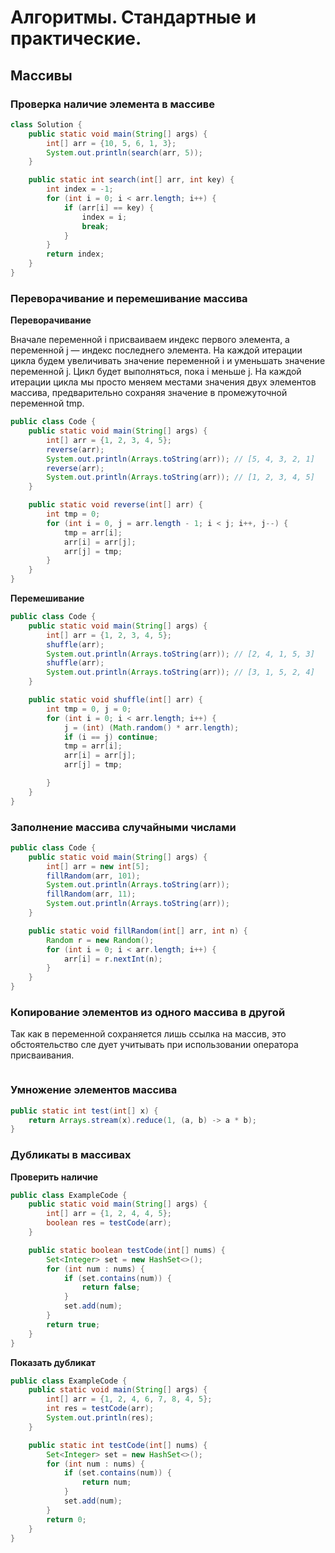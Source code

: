 # Алгоритмы. Стандартные и практические.

## Массивы

### Проверка наличие элемента в массиве

```java
class Solution {
    public static void main(String[] args) {
        int[] arr = {10, 5, 6, 1, 3};
        System.out.println(search(arr, 5));
    }

    public static int search(int[] arr, int key) {
        int index = -1;
        for (int i = 0; i < arr.length; i++) {
            if (arr[i] == key) {
                index = i;
                break;
            }
        }
        return index;
    }
}
```

### Переворачивание и перемешивание массива

**Переворачивание**

Вначале переменной i присваиваем индекс первого элемента, а переменной j —
индекс последнего элемента. На каждой итерации цикла будем увеличивать значение
переменной i и уменьшать значение переменной j. Цикл будет выполняться,
пока i меньше j. На каждой итерации цикла мы просто меняем местами значения
двух элементов массива, предварительно сохраняя значение в промежуточной
переменной tmp.

```java
public class Code {
    public static void main(String[] args) {
        int[] arr = {1, 2, 3, 4, 5};
        reverse(arr);
        System.out.println(Arrays.toString(arr)); // [5, 4, 3, 2, 1]
        reverse(arr);
        System.out.println(Arrays.toString(arr)); // [1, 2, 3, 4, 5]
    }

    public static void reverse(int[] arr) {
        int tmp = 0;
        for (int i = 0, j = arr.length - 1; i < j; i++, j--) {
            tmp = arr[i];
            arr[i] = arr[j];
            arr[j] = tmp;
        }
    }
}
```

**Перемешивание**

```java
public class Code {
    public static void main(String[] args) {
        int[] arr = {1, 2, 3, 4, 5};
        shuffle(arr);
        System.out.println(Arrays.toString(arr)); // [2, 4, 1, 5, 3]
        shuffle(arr);
        System.out.println(Arrays.toString(arr)); // [3, 1, 5, 2, 4]
    }

    public static void shuffle(int[] arr) {
        int tmp = 0, j = 0;
        for (int i = 0; i < arr.length; i++) {
            j = (int) (Math.random() * arr.length);
            if (i == j) continue;
            tmp = arr[i];
            arr[i] = arr[j];
            arr[j] = tmp;

        }
    }
}
```

### Заполнение массива случайными числами

```java
public class Code {
    public static void main(String[] args) {
        int[] arr = new int[5];
        fillRandom(arr, 101);
        System.out.println(Arrays.toString(arr));
        fillRandom(arr, 11);
        System.out.println(Arrays.toString(arr));
    }

    public static void fillRandom(int[] arr, int n) {
        Random r = new Random();
        for (int i = 0; i < arr.length; i++) {
            arr[i] = r.nextInt(n);
        }
    }
}
```

### Копирование элементов из одного массива в другой

Так как в переменной сохраняется лишь ссылка на массив, это обстоятельство сле­
дует учитывать при использовании оператора присваивания.

```java

```

### Умножение элементов массива

```java
public static int test(int[] x) {
    return Arrays.stream(x).reduce(1, (a, b) -> a * b);
}
```

### Дубликаты в массивах

**Проверить наличие**

```java
public class ExampleCode {
    public static void main(String[] args) {
        int[] arr = {1, 2, 4, 4, 5};
        boolean res = testCode(arr);
    }

    public static boolean testCode(int[] nums) {
        Set<Integer> set = new HashSet<>();
        for (int num : nums) {
            if (set.contains(num)) {
                return false;
            }
            set.add(num);
        }
        return true;
    }
}
```

**Показать дубликат**

```java
public class ExampleCode {
    public static void main(String[] args) {
        int[] arr = {1, 2, 4, 6, 7, 8, 4, 5};
        int res = testCode(arr);
        System.out.println(res);
    }

    public static int testCode(int[] nums) {
        Set<Integer> set = new HashSet<>();
        for (int num : nums) {
            if (set.contains(num)) {
                return num;
            }
            set.add(num);
        }
        return 0;
    }
}

```
